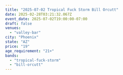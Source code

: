 ```yaml
---
title: "2025-07-02 Tropical Fuck Storm Bill Orcutt"
date: 2025-02-28T03:21:32.067Z
event_date: 2025-07-02T19:00:00-07:00
draft: false
venues:
  - "valley-bar"
city: "Phoenix"
state: "AZ"
price: "19"
age_requirement: "21+"
bands:
  - "tropical-fuck-storm"
  - "bill-orcutt"
---
```

